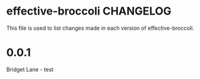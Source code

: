 effective-broccoli CHANGELOG
==============================


This file is used to list changes made in each version of effective-broccoli.

# 0.0.1

Bridget Lane - test
